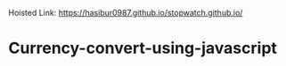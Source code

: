 Hoisted Link:
https://hasibur0987.github.io/stopwatch.github.io/

# Currency-convert-using-javascript
